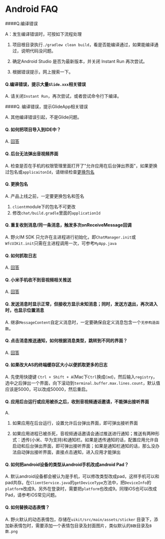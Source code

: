 # Android FAQ

####Q.编译错误

A：发生编译错误时，可按如下流程处理

1. 项目根目录执行```./gradlew clean build```，看是否能编译通过，如果能编译通过，说明代码没问题。

2. 确定Android Studio 是否为最新版本，并关闭 Instant Run 再次尝试。

3. 根据错误提示，网上搜索一下。



#### Q.编译错误，提示大量```Glide.xxx```相关错误

A. 请关闭```Instant Run```，再次尝试，或者尝试命令行下编译。



####Q. 编译错误，提示GlideApp相关错误

A. 其他编译错误引起，不是Glide问题。



#### Q. 如何把项目导入到IDE中？

A. [回答](./android/q1.md)



#### Q. 后台无法弹出音视频界面

A. 检查是否在手机的权限管理里面打开了"允许应用在后台弹出界面"，如果更换过包名或```applicaitonId```，请继续检查[更换包名](#Q.更换包名)



#### Q. 更换包名

A. 产品上线之前，一定要更换包名和签名

1. ```client```module下的包名不可更改
2. 修改```chat/build.gradle```里面的```applicationId```

#### Q. 重复收到消息/同一条消息，触发多次onReceiveMessage回调

A. 野火IM SDK 只允许在主进程进行初始化，即```ChatManager.init```或```WfcUIKit.init```只需在主进程调用一次，可参考```MyApp.java```

#### Q. 如何抓取日志

A. [回答](./android/q3.md)

#### 	Q. 小米手机收不到音视频相关推送

A. [回答](./android/q4.md)

#### Q. 发送消息时显示正常，但接收方显示未知消息；同时，发送方退出，再次进入时，也显示位置消息

A. 继承```MessageContent```自定义消息时，一定要确保自定义消息包含一个```无参构造函数```。

#### Q. 点击消息推送通知，如何根据消息类型，跳转到不同的界面？

A. [回答](./android/q5.md)


#### Q. 如果改大AS的终端缓存区大小以便抓取更多的日志
A. 先使用快捷键 ```Ctrl + Shift + A```(Mac下```Ctrl```换成```Cmd```)，然后输入```registry```，选中之后弹出一个界面，向下滚动到```terminal.buffer.max.lines.count```，默认值应该是5000，可以改成50000，然后重启。

#### Q. 应用后台运行或应用被杀之后，收到音视频通话邀请，不能弹出接听界面
A.
1. 如果应用在后台运行，设置允许后台弹出界面，即可弹出接听界面

2. 如果应用进程已被杀死，音视频通话邀请会通过推送进行通知；推送有两种形式：透传(小米、华为支持)和通知栏。如果是透传通知的话，配置应用允许自启动和后台弹出界面，即可弹出接听界面；如果是通知栏通知的话，那么没办法自动弹出接听界面，直接点击通知，进入应用才能弹出

#### Q. 如何把android设备的类型从android手机改成android Pad？
A. 默认android设备都会被认为是手机，可以修改类型改成pad，这样手机可以和pad共存。在```ClientService.java```的```getDeviceType```方法中，把```DeviceInfo```的```platform```改成9。另外在登录时，需要把```platform```也改成9。同理iOS也可以改成Pad，请参考iOS常见问题。

#### Q. 如何替换动态表情？
A. 野火默认的动态表情包，存储在`uikit/src/main/assets/sticker` 目录下，添加新表情包时，需要添加一个表情包目录及封面图片，类似默认的`B数`目录及`B数.png`
